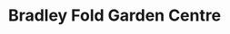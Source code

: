 ---
title: "Bradley Fold Garden Centre"
url: /bolton/bradley-fold-garden-centre/
shop: garden centre
---